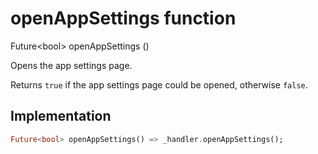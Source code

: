 


# openAppSettings function










Future&lt;bool> openAppSettings
()





<p>Opens the app settings page.</p>
<p>Returns <code>true</code> if the app settings page could be opened, otherwise <code>false</code>.</p>



## Implementation

```dart
Future<bool> openAppSettings() => _handler.openAppSettings();
```







